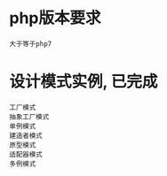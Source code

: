 # php版本要求
    大于等于php7
# 设计模式实例, 已完成
    工厂模式
    抽象工厂模式
    单例模式
    建造者模式
    原型模式
    适配器模式
    多例模式
